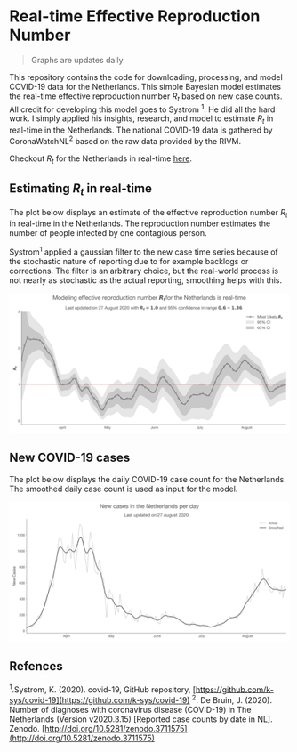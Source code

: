 # Real-time Effective Reproduction Number

> Graphs are updates daily

This repository contains the code for downloading, processing, and model COVID-19 data for the Netherlands. This simple Bayesian model estimates the real-time effective reproduction number $R_t$ based on new case counts. All credit for developing this model goes to Systrom <sup>1</sup>. He did all the hard work. I simply applied his insights, research, and model to estimate $R_t$ in real-time in the Netherlands. The national COVID-19 data is gathered by CoronaWatchNL<sup>2</sup> based on the raw data provided by the RIVM.

Checkout $R_t$ for the Netherlands in real-time [here](https://maxscheijen.github.io/rt-live-netherlands/).

## Estimating $R_t$ in real-time

The plot below displays an estimate of the effective reproduction number $R_t$ in real-time in the Netherlands. The reproduction number estimates the number of people infected by one contagious person.

Systrom$^1$ applied a gaussian filter to the new case time series because of the stochastic nature of reporting due to for example backlogs or corrections. The filter is an arbitrary choice, but the real-world process is not nearly as stochastic as the actual reporting, smoothing helps with this.

![original_smoothed](figures/most_likely_rt.svg)

## New COVID-19 cases

The plot below displays the daily COVID-19 case count for the Netherlands. The smoothed daily case count is used as input for the model.

![original_smoothed](figures/original_smoothed.svg)

## Refences

<sup>1</sup>.Systrom, K. (2020). covid-19, GitHub repository, [https://github.com/k-sys/covid-19](https://github.com/k-sys/covid-19)
<sup>2</sup>. De Bruin, J. (2020). Number of diagnoses with coronavirus disease (COVID-19) in The Netherlands (Version v2020.3.15) [Reported case counts by date in NL]. Zenodo. [http://doi.org/10.5281/zenodo.3711575](http://doi.org/10.5281/zenodo.3711575)

